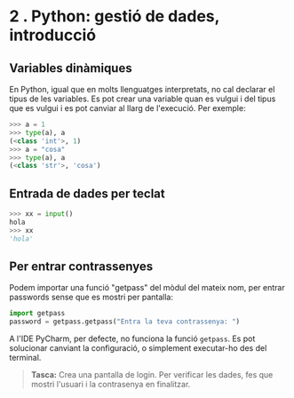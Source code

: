 2 . Python: gestió de dades, introducció
======================


## Variables dinàmiques

En Python, igual que en molts llenguatges interpretats, no cal declarar el tipus de les variables. Es pot crear una variable quan es vulgui i del tipus que es vulgui i es pot canviar al llarg de l'execució. Per
exemple:

``` python
>>> a = 1
>>> type(a), a
(<class 'int'>, 1)
>>> a = "cosa"
>>> type(a), a
(<class 'str'>, 'cosa')
```


## Entrada de dades per teclat

```python
>>> xx = input()  
hola
>>> xx 
'hola'
```

## Per entrar contrassenyes

Podem importar una funció "getpass" del mòdul del mateix nom,
per entrar passwords sense que es mostri per pantalla:

``` python
import getpass
password = getpass.getpass("Entra la teva contrassenya: ")
```

A l'IDE PyCharm, per defecte, no funciona la funció `getpass`. Es pot solucionar canviant la configuració, o simplement executar-ho des del terminal.

> **Tasca:** Crea una pantalla de login. Per verificar les dades, fes que mostri l'usuari i la contrasenya en finalitzar.

